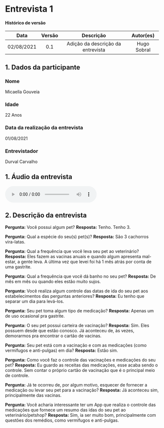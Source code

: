 # Entrevista 1

#### Histórico de versão
|    Data    | Versão | Descrição            |    Autor(es)    |
| :--------: | :----: | :------------------: | :-------------: |
| 02/08/2021 |  0.1   | Adição da descrição da entrevista | Hugo Sobral  |

## 1. Dados da participante
### Nome
Micaella Gouveia

### Idade
22 Anos

### Data da realização da entrevista
01/08/2021

### Entrevistador
Durval Carvalho

## 1. Áudio da entrevista
<audio controls>
  <source src="../assets/pages/entrevistas/entrevista-com-a-micaella-01-08-2021.aac" type="audio/mpeg">
</audio>

## 2. Descrição da entrevista

**Pergunta:** Você possui algum pet?
**Resposta:** Tenho. Tenho 3.

**Pergunta:** Qual a espécie do seu(s) pet(s)?
**Resposta:** São 3 cachorros vira-latas.

**Pergunta:** Qual a frequência que você leva seu pet ao veterinário?
**Resposta:** Eles fazem as vacinas anuais e quando algum apresenta mal-estar, a gente leva. A última vez que levei foi há 1 mês atrás por conta de uma gastrite.

**Pergunta:** Qual a frequência que você dá banho no seu pet?
**Resposta:** De mês em mês ou quando eles estão muito sujos.

**Pergunta:** Você realiza algum controle das datas de ida do seu pet aos estabelecimentos das perguntas anteriores?
**Resposta:** Eu tenho que separar um dia para levá-los.

**Pergunta:** Seu pet toma algum tipo de medicação?
**Resposta:** Apenas um de uso ocasional pra gastrite.

**Pergunta:** O seu pet possui carteira de vacinação?
**Resposta:** Sim. Eles possuem desde que estão conosco. Já aconteceu de, às vezes, demorarmos pra encontrar o cartão de vacinas.

**Pergunta:** Seu pet está com a vacinação e com as medicações (como vermífugos e anti-pulgas) em dia?
**Resposta:** Estão sim.

**Pergunta:** Como você faz o controle das vacinações e medicações do seu pet?
**Resposta:** Eu guardo as receitas das medicações, esse acaba sendo o controle. Sem contar o próprio cartão de vacinação que é o principal meio de controle.

**Pergunta:** Já te ocorreu de, por algum motivo, esquecer de fornecer a medicação ou levar seu pet para a vacinação?
**Resposta:** Já aconteceu sim, principalmente das vacinas.

**Pergunta:** Você acharia interessante ter um App que realiza o controle das medicações que fornece um resumo das idas do seu pet ao veterinário/petshop?
**Resposta:** Sim, ia ser muito bom, principalmente com questões dos remédios, como vermífugos e anti-pulgas.

